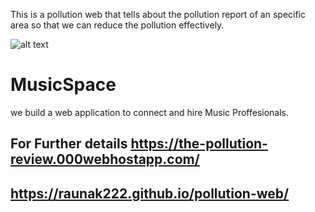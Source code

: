 This is a pollution web that tells about the pollution report of an specific area so that we can reduce the pollution effectively.
 
 
 ![alt text](https://github.com/raunak222/MusicSpace/blob/main/images/qwe.jpg)
# MusicSpace
we build a web application to connect and hire Music Proffesionals.

## For Further details https://the-pollution-review.000webhostapp.com/
## https://raunak222.github.io/pollution-web/
